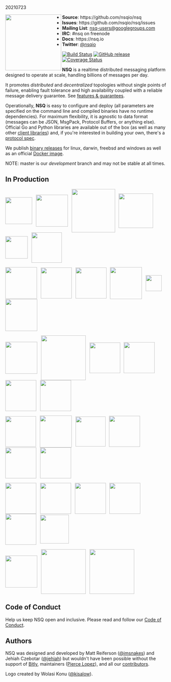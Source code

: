 20210723
<p align="center">
<img align="left" width="175" src="https://nsq.io/static/img/nsq_blue.png">
<ul>
<li><strong>Source</strong>: https://github.com/nsqio/nsq
<li><strong>Issues</strong>: https://github.com/nsqio/nsq/issues
<li><strong>Mailing List</strong>: <a href="https://groups.google.com/d/forum/nsq-users">nsq-users@googlegroups.com</a>
<li><strong>IRC</strong>: #nsq on freenode
<li><strong>Docs</strong>: https://nsq.io
<li><strong>Twitter</strong>: <a href="https://twitter.com/nsqio">@nsqio</a>
</ul>
</p>

[![Build Status](https://github.com/nsqio/nsq/workflows/tests/badge.svg)](https://github.com/nsqio/nsq/actions) [![GitHub release](https://img.shields.io/github/release/nsqio/nsq.svg)](https://github.com/nsqio/nsq/releases/latest) [![Coverage Status](https://coveralls.io/repos/github/nsqio/nsq/badge.svg?branch=master)](https://coveralls.io/github/nsqio/nsq?branch=master)

**NSQ** is a realtime distributed messaging platform designed to operate at scale, handling
billions of messages per day.

It promotes *distributed* and *decentralized* topologies without single points of failure,
enabling fault tolerance and high availability coupled with a reliable message delivery
guarantee.  See [features & guarantees][features_guarantees].

Operationally, **NSQ** is easy to configure and deploy (all parameters are specified on the command
line and compiled binaries have no runtime dependencies). For maximum flexibility, it is agnostic to
data format (messages can be JSON, MsgPack, Protocol Buffers, or anything else). Official Go and
Python libraries are available out of the box (as well as many other [client
libraries][client_libraries]) and, if you're interested in building your own, there's a [protocol
spec][protocol].

We publish [binary releases][installing] for linux, darwin, freebsd and windows as well as an official [Docker image][docker_deployment].

NOTE: master is our *development* branch and may not be stable at all times.

## In Production

<a href="https://bitly.com/"><img src="https://nsq.io/static/img/bitly_logo.png" width="84" align="middle"/></a>&nbsp;&nbsp;
<a href="https://www.life360.com/"><img src="https://nsq.io/static/img/life360_logo.png" width="100" align="middle"/></a>&nbsp;&nbsp;
<a href="https://www.simplereach.com/"><img src="https://nsq.io/static/img/simplereach_logo.png" width="136" align="middle"/></a>&nbsp;&nbsp;
<a href="https://moz.com/"><img src="https://nsq.io/static/img/moz_logo.png" width="108" align="middle"/></a>&nbsp;&nbsp;
<a href="https://segment.com/"><img src="https://nsq.io/static/img/segment_logo.png" width="70" align="middle"/></a>&nbsp;&nbsp;
<a href="https://eventful.com/events"><img src="https://nsq.io/static/img/eventful_logo.png" width="95" align="middle"/></a><br/>

<a href="https://www.energyhub.com/"><img src="https://nsq.io/static/img/energyhub_logo.png" width="99" align="middle"/></a>&nbsp;&nbsp;
<a href="https://project-fifo.net/"><img src="https://nsq.io/static/img/project_fifo.png" width="97" align="middle"/></a>&nbsp;&nbsp;
<a href="https://trendrr.com/"><img src="https://nsq.io/static/img/trendrr_logo.png" width="97" align="middle"/></a>&nbsp;&nbsp;
<a href="https://reonomy.com/"><img src="https://nsq.io/static/img/reonomy_logo.png" width="100" align="middle"/></a>&nbsp;&nbsp;
<a href="https://hw-ops.com/"><img src="https://nsq.io/static/img/heavy_water.png" width="50" align="middle"/></a>&nbsp;&nbsp;
<a href="https://www.getlytics.com/"><img src="https://nsq.io/static/img/lytics.png" width="100" align="middle"/></a><br/>

<a href="https://mediaforge.com/"><img src="https://nsq.io/static/img/rakuten.png" width="100" align="middle"/></a>&nbsp;&nbsp;
<a href="https://wistia.com/"><img src="https://nsq.io/static/img/wistia_logo.png" width="140" align="middle"/></a>&nbsp;&nbsp;
<a href="https://stripe.com/"><img src="https://nsq.io/static/img/stripe_logo.png" width="96" align="middle"/></a>&nbsp;&nbsp;
<a href="https://www.shipwire.com/"><img src="https://nsq.io/static/img/shipwire_logo.png" width="97" align="middle"/></a>&nbsp;&nbsp;
<a href="https://digg.com/"><img src="https://nsq.io/static/img/digg_logo.png" width="97" align="middle"/></a>&nbsp;&nbsp;
<a href="https://www.scalabull.com/"><img src="https://nsq.io/static/img/scalabull_logo.png" width="97" align="middle"/></a><br/>

<a href="https://www.soundest.com/"><img src="https://nsq.io/static/img/soundest_logo.png" width="96" align="middle"/></a>&nbsp;&nbsp;
<a href="https://www.docker.com/"><img src="https://nsq.io/static/img/docker_logo.png" width="100" align="middle"/></a>&nbsp;&nbsp;
<a href="https://www.getweave.com/"><img src="https://nsq.io/static/img/weave_logo.png" width="94" align="middle"/></a>&nbsp;&nbsp;
<a href="https://www.augury.com/"><img src="https://nsq.io/static/img/augury_logo.png" width="97" align="middle"/></a>&nbsp;&nbsp;
<a href="https://www.buzzfeed.com/"><img src="https://nsq.io/static/img/buzzfeed_logo.png" width="97" align="middle"/></a>&nbsp;&nbsp;
<a href="https://eztable.com/"><img src="https://nsq.io/static/img/eztable_logo.png" width="97" align="middle"/></a><br/>

<a href="https://www.dotabuff.com/"><img src="https://nsq.io/static/img/dotabuff_logo.png" width="97" align="middle"/></a>&nbsp;&nbsp;
<a href="https://www.fastly.com/"><img src="https://nsq.io/static/img/fastly_logo.png" width="97" align="middle"/></a>&nbsp;&nbsp;
<a href="https://talky.io/"><img src="https://nsq.io/static/img/talky_logo.png" width="97" align="middle"/></a>&nbsp;&nbsp;
<a href="https://groupme.com/"><img src="https://nsq.io/static/img/groupme_logo.png" width="97" align="middle"/></a>&nbsp;&nbsp;
<a href="https://wiredcraft.com/"><img src="https://nsq.io/static/img/wiredcraft_logo.jpg" width="97" align="middle"/></a>&nbsp;&nbsp;
<a href="https://sproutsocial.com/"><img src="https://nsq.io/static/img/sproutsocial_logo.png" width="90" align="middle"/></a><br/>

<a href="https://fandom.wikia.com/"><img src="https://nsq.io/static/img/fandom_logo.svg" width="100" align="middle"/></a>&nbsp;&nbsp;
<a href="https://gitee.com/"><img src="https://nsq.io/static/img/gitee_logo.svg" width="140" align="middle"/></a>&nbsp;&nbsp;
<a href="https://bytedance.com/"><img src="https://nsq.io/static/img/bytedance_logo.png" width="140" align="middle"/></a><br/>

## Code of Conduct

Help us keep NSQ open and inclusive. Please read and follow our [Code of Conduct](CODE_OF_CONDUCT.md).

## Authors

NSQ was designed and developed by Matt Reiferson ([@imsnakes][snakes_twitter]) and Jehiah Czebotar
([@jehiah][jehiah_twitter]) but wouldn't have been possible without the support of [Bitly][bitly],
maintainers ([Pierce Lopez][pierce_github]), and all our [contributors][contributors].

Logo created by Wolasi Konu ([@kisalow][wolasi_twitter]).

[protocol]: https://nsq.io/clients/tcp_protocol_spec.html
[installing]: https://nsq.io/deployment/installing.html
[docker_deployment]: https://nsq.io/deployment/docker.html
[snakes_twitter]: https://twitter.com/imsnakes
[jehiah_twitter]: https://twitter.com/jehiah
[bitly]: https://bitly.com
[features_guarantees]: https://nsq.io/overview/features_and_guarantees.html
[contributors]: https://github.com/nsqio/nsq/graphs/contributors
[client_libraries]: https://nsq.io/clients/client_libraries.html
[wolasi_twitter]: https://twitter.com/kisalow
[pierce_github]: https://github.com/ploxiln
